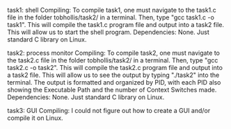 task1: shell
Compiling:
To compile task1, one must navigate to the task1.c file in the folder tobhollis/task2/ in a terminal. Then, type "gcc task1.c -o task1". This will compile the task1.c program file and output into a task2 file. This will allow us to start the shell program.
Dependencies: None. Just standard C library on Linux.


task2: process monitor
Compiling: 
To compile task2, one must navigate to the task2.c file in the folder tobhollis/task2/ in a terminal. Then, type "gcc task2.c -o task2". This will compile the task2.c program file and output into a task2 file. This will allow us to see the output by typing "./task2" into the terminal. The output is formatted and organized by PID, with each PID also showing the Executable Path and the number of Context Switches made.
Dependencies: None. Just standard C library on Linux.


task3: GUI
Compiling:
I could not figure out how to create a GUI and/or compile it on Linux.
